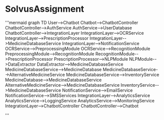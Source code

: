 # SolvusAssignment
'''mermaid
graph TD
    User-->Chatbot
    Chatbot-->ChatbotController
    ChatbotController-->AuthService
    AuthService-->UserDatabase
    ChatbotController-->IntegrationLayer
    IntegrationLayer-->OCRService
    IntegrationLayer-->PrescriptionProcessor
    IntegrationLayer-->MedicineDatabaseService
    IntegrationLayer-->NotificationService
    OCRService-->PreprocessingModule
    OCRService-->RecognitionModule
    PreprocessingModule-->RecognitionModule
    RecognitionModule-->PrescriptionProcessor
    PrescriptionProcessor-->NLPModule
    NLPModule-->DataExtractor
    DataExtractor-->MedicineDatabaseService
    MedicineDatabaseService-->MedicineDatabase
    MedicineDatabaseService-->AlternativeMedicineService
    MedicineDatabaseService-->InventoryService
    MedicineDatabase-->MedicineDatabaseService
    AlternativeMedicineService-->MedicineDatabaseService
    InventoryService-->MedicineDatabaseService
    NotificationService-->EmailService
    NotificationService-->SMSServices
    IntegrationLayer-->AnalyticsService
    AnalyticsService-->LoggingService
    AnalyticsService-->MonitoringService
    IntegrationLayer-->ChatbotController
    ChatbotController-->Chatbot

'''
